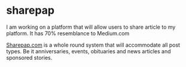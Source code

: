 # sharepap
I am working on a platform that will allow users to share article to my platform. It has 70% resemblance to Medium.com

<a href="http://sharepap.com">Sharepap.com</a> is a whole round system that will accommodate all post types. Be it anniversaries, events, obituaries and news articles and sponsored stories. 

